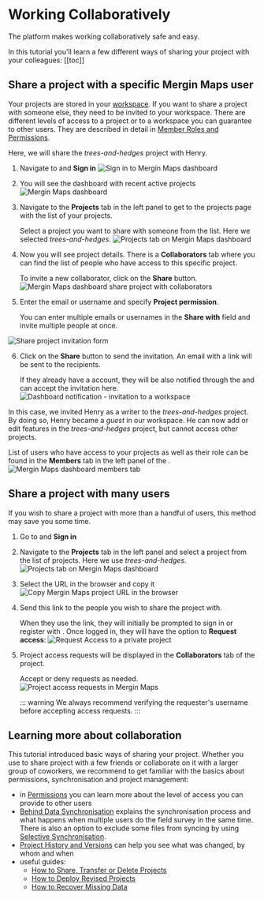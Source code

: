 # Working Collaboratively

The <MainPlatformNameLink /> platform makes working collaboratively safe and easy.

In this tutorial you'll learn a few different ways of sharing your project with your colleagues:
[[toc]]


## Share a project with a specific Mergin Maps user
Your projects are stored in your [workspace](../../manage/workspaces/). If you want to share a project with someone else, they need to be invited to your workspace. There are different levels of access to a project or to a workspace you can guarantee to other users. They are described in detail in [Member Roles and Permissions](../../manage/permissions/).

Here, we will share the *trees-and-hedges* project with Henry.

1. Navigate to <AppDomainNameLink /> and **Sign in** 
   ![Sign in to Mergin Maps dashboard](./dashboard-sign-in.jpg "Sign in to Mergin Maps dashboard")

2. You will see the <MainPlatformName /> dashboard with recent active projects 
   ![Mergin Maps dashboard](./mergin-maps-dashboard.jpg "Mergin Maps dashboard")

3. Navigate to the **Projects** tab in the left panel to get to the projects page with the list of your projects. 

   Select a project you want to share with someone from the list. Here we selected *trees-and-hedges*.
   ![Projects tab on Mergin Maps dashboard](./dashboard-select-project.jpg "Projects tab on Mergin Maps dashboard")
   
4. Now you will see project details. There is a **Collaborators** tab where you can find the list of people who have access to this specific project. 

   To invite a new collaborator, click on the **Share** button.
   ![Mergin Maps dashboard share project with collaborators](./dashboard-share-project-invite-user.jpg "Mergin Maps dashboard share project with collaborators")

5. Enter the email or <MainPlatformName /> username and specify **Project permission**.

   You can enter multiple emails or usernames in the **Share with** field and invite multiple people at once.
   
  ![Share project invitation form](./dashboard-share-project-invite-form.jpg "Share project invitation form")

6. Click on the **Share** button to send the invitation. An email with a link will be sent to the recipients.
   
   If they already have a account, they will be also notified through the <DashboardShortLink /> and can accept the invitation here.
   ![Dashboard notification - invitation to a workspace](./dashboard-workspace-invitation.jpg "Dashboard notification - invitation to a workspace")

In this case, we invited Henry as a writer to the *trees-and-hedges* project. By doing so, Henry became a *guest* in our workspace. He can now add or edit features in the *trees-and-hedges* project, but cannot access other projects.

List of users who have access to your projects as well as their role can be found in the **Members** tab in the left panel of the <DashboardShortLink />.
![Mergin Maps dashboard members tab](./dashboard-members-guest.jpg "Mergin Maps dashboard members tab")


## Share a project with many users
If you wish to share a project with more than a handful of users, this method may save you some time.

1. Go to <AppDomainNameLink /> and **Sign in** 

2. Navigate to the **Projects** tab in the left panel and select a project from the list of projects. Here we use *trees-and-hedges*.
   ![Projects tab on Mergin Maps dashboard](./dashboard-select-project.jpg "Projects tab on Mergin Maps dashboard")

3. Select the URL in the browser and copy it
   ![Copy Mergin Maps project URL in the browser](./dashboard-copy-url.jpg "Copy Mergin Maps project URL in the browser")

4. Send this link to the people you wish to share the project with.
   
   When they use the link, they will initially be prompted to sign in or register with <MainPlatformName />. Once logged in, they will have the option to **Request access**:
   ![Request Access to a private project](./dashboard-request-access-to-private-project.jpg "Request Access to a private project")
   
5. Project access requests will be displayed in the **Collaborators** tab of the project.

   Accept or deny requests as needed.
   ![Project access requests in Mergin Maps](./dashboard-project-access-requests.jpg "Project access requests in Mergin Maps")

   ::: warning
   We always recommend verifying the requester's <MainPlatformName /> username before accepting access requests.
   :::

## Learning more about collaboration
This tutorial introduced basic ways of sharing your project. Whether you use <MainPlatformNameLink /> to share project with a few friends or collaborate on it with a larger group of coworkers, we recommend to get familiar with the basics about permissions, synchronisation and project management:
- in [Permissions](../../manage/permissions/) you can learn more about the level of access you can provide to other users
- [Behind Data Synchronisation](../../manage/synchronisation/) explains the synchronisation process and what happens when multiple users do the field survey in the same time. There is also an option to exclude some files from syncing by using [Selective Synchronisation](../../manage/selective_sync/).
- [Project History and Versions](../../manage/project-history/) can help you see what was changed, by whom and when
- useful guides:
   - [How to Share, Transfer or Delete Projects](../../manage/project-advanced/#how-to-share-transfer-or-delete-projects) 
   - [How to Deploy Revised Projects](../../manage/deploy-new-project/)
   - [How to Recover Missing Data](../../manage/missing-data/)

